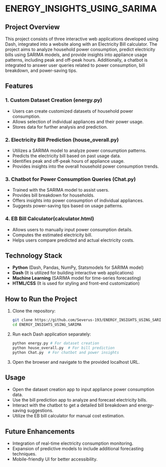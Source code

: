 # ENERGY_INSIGHTS_USING_SARIMA


## Project Overview
This project consists of three interactive web applications developed using Dash, integrated into a website along with an Electricity Bill calculator. The project aims to analyze household power consumption, predict electricity bills using SARIMA models, and provide insights into appliance usage patterns, including peak and off-peak hours. Additionally, a chatbot is integrated to answer user queries related to power consumption, bill breakdown, and power-saving tips.

## Features
### 1. Custom Dataset Creation (energy.py)
- Users can create customized datasets of household power consumption.
- Allows selection of individual appliances and their power usage.
- Stores data for further analysis and prediction.

### 2. Electricity Bill Prediction (house_overall.py)
- Utilizes a SARIMA model to analyze power consumption patterns.
- Predicts the electricity bill based on past usage data.
- Identifies peak and off-peak hours of appliance usage.
- Provides insights into the overall household power consumption trends.

### 3. Chatbot for Power Consumption Queries (Chat.py)
- Trained with the SARIMA model to assist users.
- Provides bill breakdown for households.
- Offers insights into power consumption of individual appliances.
- Suggests power-saving tips based on usage patterns.

### 4. EB Bill Calculator(calculator.html)
- Allows users to manually input power consumption details.
- Computes the estimated electricity bill.
- Helps users compare predicted and actual electricity costs.

## Technology Stack
- **Python** (Dash, Pandas, NumPy, Statsmodels for SARIMA model)
- **Dash** (It is utilized for building interactive web applications)
- **Machine Learning** (SARIMA model for time-series forecasting)
- **HTML/CSS** (It is used for styling and front-end customization)

## How to Run the Project
1. Clone the repository:
   ```bash
   git clone https://github.com/Severus-193/ENERGY_INSIGHTS_USING_SARIMA.git
   cd ENERGY_INSIGHTS_USING_SARIMA
   ```

2. Run each Dash application separately:
   ```bash
   python energy.py # For dataset creation
   python house_overall.py  # For bill prediction
   python Chat.py  # For chatbot and power insights
   ```
3. Open the browser and navigate to the provided localhost URL.

## Usage
- Open the dataset creation app to input appliance power consumption data.
- Use the bill prediction app to analyze and forecast electricity bills.
- Interact with the chatbot to get a detailed bill breakdown and energy-saving suggestions.
- Utilize the EB bill calculator for manual cost estimation.

## Future Enhancements
- Integration of real-time electricity consumption monitoring.
- Expansion of predictive models to include additional forecasting techniques.
- Mobile-friendly UI for better accessibility.


